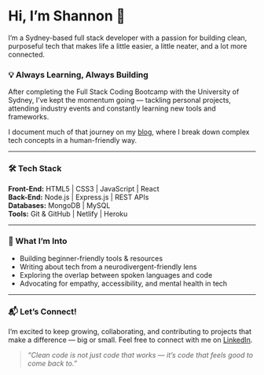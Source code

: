 # Hi, I’m Shannon 👋

I’m a Sydney-based full stack developer with a passion for building clean, purposeful tech that makes life a little easier, a little neater, and a lot more connected.

### 💡 Always Learning, Always Building
After completing the Full Stack Coding Bootcamp with the University of Sydney, I’ve kept the momentum going — tackling personal projects, attending industry events and constantly learning new tools and frameworks.

I document much of that journey on my [blog](https://tech-talk-in-pink.blogspot.com), where I break down complex tech concepts in a human-friendly way.

---

### 🛠️ Tech Stack
**Front-End:** HTML5 | CSS3 | JavaScript | React  
**Back-End:** Node.js | Express.js | REST APIs  
**Databases:** MongoDB | MySQL  
**Tools:** Git & GitHub | Netlify | Heroku

---

### 🌱 What I’m Into
- Building beginner-friendly tools & resources  
- Writing about tech from a neurodivergent-friendly lens  
- Exploring the overlap between spoken languages and code  
- Advocating for empathy, accessibility, and mental health in tech

---

### 📬 Let’s Connect!
I’m excited to keep growing, collaborating, and contributing to projects that make a difference — big or small. Feel free to connect with me on [LinkedIn](https://linkedin.com/in/shannon-a-lowe).

> *“Clean code is not just code that works — it’s code that feels good to come back to.”*

